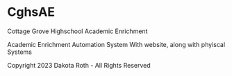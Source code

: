 # CghsAE
 Cottage Grove Highschool Academic Enrichment

 Academic Enrichment Automation System With website, along with phyiscal Systems


Copyright 2023 Dakota Roth - All Rights Reserved